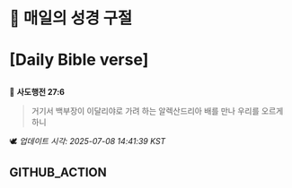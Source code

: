 # 🙏 매일의 성경 구절
# [Daily Bible verse]
##
<!-- START_BIBLE_VERSE -->
📖 **사도행전 27:6**
> 거기서 백부장이 이달리야로 가려 하는 알렉산드리아 배를 만나 우리를 오르게 하니

🕊️ _업데이트 시각: 2025-07-08 14:41:39 KST_
  <!-- END_BIBLE_VERSE -->
## GITHUB_ACTION
